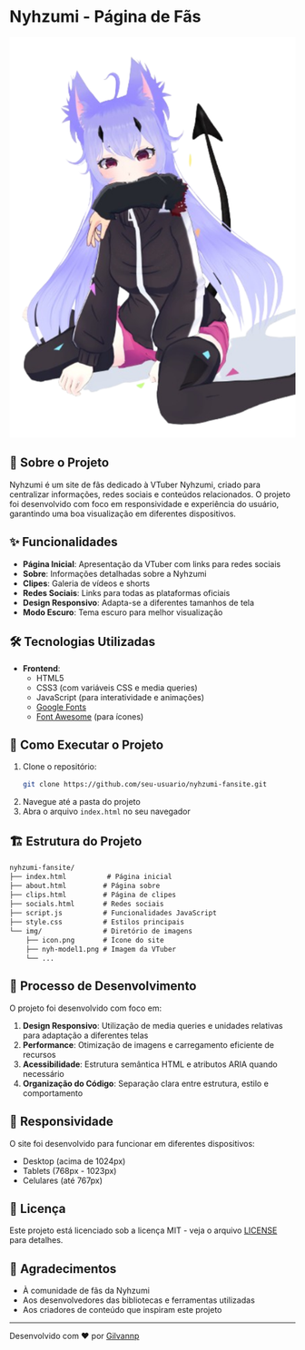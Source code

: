 # Nyhzumi - Página de Fãs

![Banner do Projeto](img/nyh-model1.png)

## 📝 Sobre o Projeto

Nyhzumi é um site de fãs dedicado à VTuber Nyhzumi, criado para centralizar informações, redes sociais e conteúdos relacionados. O projeto foi desenvolvido com foco em responsividade e experiência do usuário, garantindo uma boa visualização em diferentes dispositivos.

## ✨ Funcionalidades

- **Página Inicial**: Apresentação da VTuber com links para redes sociais
- **Sobre**: Informações detalhadas sobre a Nyhzumi
- **Clipes**: Galeria de vídeos e shorts
- **Redes Sociais**: Links para todas as plataformas oficiais
- **Design Responsivo**: Adapta-se a diferentes tamanhos de tela
- **Modo Escuro**: Tema escuro para melhor visualização

## 🛠️ Tecnologias Utilizadas

- **Frontend**:
  - HTML5
  - CSS3 (com variáveis CSS e media queries)
  - JavaScript (para interatividade e animações)
  - [Google Fonts](https://fonts.google.com/)
  - [Font Awesome](https://fontawesome.com/) (para ícones)

## 🚀 Como Executar o Projeto

1. Clone o repositório:
   ```bash
   git clone https://github.com/seu-usuario/nyhzumi-fansite.git
   ```
2. Navegue até a pasta do projeto
3. Abra o arquivo `index.html` no seu navegador

## 🏗️ Estrutura do Projeto

```
nyhzumi-fansite/
├── index.html          # Página inicial
├── about.html         # Página sobre
├── clips.html         # Página de clipes
├── socials.html       # Redes sociais
├── script.js          # Funcionalidades JavaScript
├── style.css          # Estilos principais
└── img/               # Diretório de imagens
    ├── icon.png       # Ícone do site
    ├── nyh-model1.png # Imagem da VTuber
    └── ...
```

## 🎨 Processo de Desenvolvimento

O projeto foi desenvolvido com foco em:

1. **Design Responsivo**: Utilização de media queries e unidades relativas para adaptação a diferentes telas
2. **Performance**: Otimização de imagens e carregamento eficiente de recursos
3. **Acessibilidade**: Estrutura semântica HTML e atributos ARIA quando necessário
4. **Organização do Código**: Separação clara entre estrutura, estilo e comportamento

## 📱 Responsividade

O site foi desenvolvido para funcionar em diferentes dispositivos:
- Desktop (acima de 1024px)
- Tablets (768px - 1023px)
- Celulares (até 767px)

## 📄 Licença

Este projeto está licenciado sob a licença MIT - veja o arquivo [LICENSE](LICENSE) para detalhes.

## 🙏 Agradecimentos

- À comunidade de fãs da Nyhzumi
- Aos desenvolvedores das bibliotecas e ferramentas utilizadas
- Aos criadores de conteúdo que inspiram este projeto

---

Desenvolvido com ❤️ por [Gilvannp](https://github.com/GilvanPedro)
